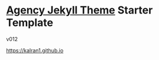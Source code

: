 # [Agency Jekyll Theme](https://github.com/raviriley/agency-jekyll-theme) Starter Template

v012

 https://kalran1.github.io
